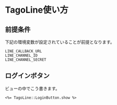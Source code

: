 # TagoLine使い方
## 前提条件
下記の環境変数が設定されていることが前提となります。
```
LINE_CALLBACK_URL
LINE_CHANNEL_ID
LINE_CHANNEL_SECRET
```

## ログインボタン
ビューの中でこう書きます。
```
<%= TagoLine::LoginButton.show %>
```